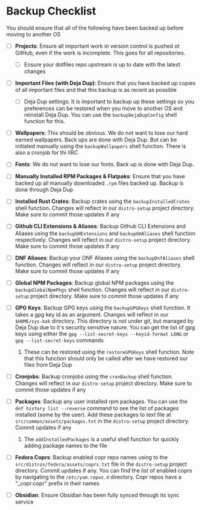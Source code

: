 # Backup Checklist

You should ensure that all of the following have been backed up before moving to another OS

- [ ] **Projects**:  Ensure all important work in version control is pushed ot GitHub, even if the work is incomplete. This goes for all repositories.
  - [ ] Ensure your dotfiles repo upstream is up to date with the latest changes
- [ ] **Important Files (with Deja Dup)**: Ensure that you have backed up copies of all important files and that this backup is as recent as possible
  - [ ] Deja Dup settings: It is important to backup up these settings so you preferences can be restored when you move to another OS and reinstall Deja Dup. You can use the `backupDejaDupConfig` shell function for this.

- [ ] **Wallpapers**: This should be obvious. We do not want to lose our hard earned wallpapers. Back ups are done with Deja Dup. But can be initiated manually using the `backupWallpapers` shell function. There is also a cronjob for thi IIRC

- [ ] **Fonts**: We do not want to lose our fonts. Back up is done with Deja Dup.
- [ ] **Manually Installed RPM Packages & Flatpaks**: Ensure that you have backed up all manually downloaded `.rpm` files backed up. Backup is done through Deja Dup
- [ ] **Installed Rust Crates**: Backup crates using the `backupInstalledCrates` shell function. Changes will reflect in our `distro-setup` project directory. Make sure to commit those updates if any
- [ ] **Github CLI Extensions & Aliases**: Backup Github CLI Extensions and Aliases using the `backupGHExtensions` and `backupGHAliases` shell function respectively. Changes will reflect in our `distro-setup` project directory. Make sure to commit those updates if any
- [ ] **DNF Aliases**: Backup your DNF Aliases using the `backupDnfAliases` shell function. Changes will reflect in our `distro-setup` project directory. Make sure to commit those updates if any
- [ ] **Global NPM Packages**: Backup global NPM packages using the `backupGlobalNpmPkgs` shell function. Changes will reflect in our `distro-setup` project directory. Make sure to commit those updates if any

- [ ] **GPG Keys**: Backup GPG keys using the `backupGPGKeys` shell function. It takes a gpg key id as an argument. Changes will reflect in our `$HOME/sys-bak` directory. This directory is not under git, but managed by Deja Dup due to it's security sensitive nature. You can get the list of gpg keys using either the `gpg --list-secret-keys --keyid-format LONG` or `gpg --list-secret-keys` commands
    1. These can be restored using the `restoreGPGKeys` shell function. Note that this function should only be called after we have restored our files from Deja Dup

- [ ] **Cronjobs**: Backup cronjobs using the `cronBackup` shell function. Changes will reflect in our `distro-setup` project directory. Make sure to commit those updates if any

- [ ] **Packages**: Backup any user installed rpm packages. You can use the `dnf history list --reverse` command to see the list of packages installed (some by the user). Add these packages to text file at `src/common/assets/packages.txt` in the `distro-setup` project directory. Commit updates if any
    1. The `addInstalledPackages` is a useful shell function for quickly adding package names to the file

- [ ] **Fedora Coprs**: Backup enabled copr repo names using to the `src/distros/fedora/assets/coprs.txt` file in the `distro-setup` project directory. Commit updates if any. You can find the list of enabled coprs by navigating to the `/etc/yum.repos.d` directory. Copr repos have a "_copr:copr" prefix in their names

- [ ] **Obsidian**: Ensure Obsidian has been fully synced through its sync service
